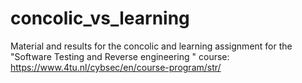 # concolic_vs_learning
Material and results for the concolic and learning assignment for the "Software Testing and Reverse engineering " course: https://www.4tu.nl/cybsec/en/course-program/str/
